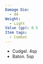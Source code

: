 ```yaml
---
Damage Die:
  - d4
Weight:
  - Light
Value (gp): 0.5
Item tags:
  - Combat
---
```

- Cudgel. 4sp
- Baton. 5sp